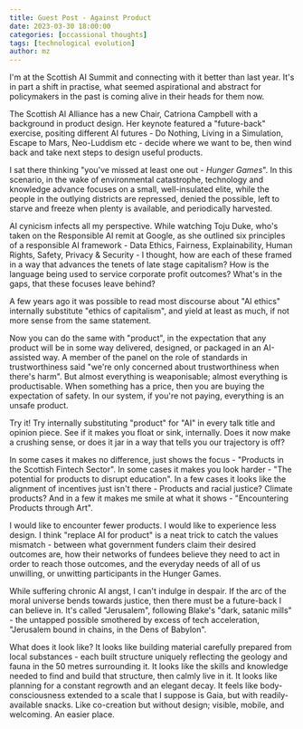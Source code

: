 ```yaml
---
title: Guest Post - Against Product
date: 2023-03-30 18:00:00
categories: [occassional thoughts]
tags: [technological evolution]
author: mz
---
```


I'm at the Scottish AI Summit and connecting with it better than last year. It's in part a shift in practise, what seemed aspirational and abstract for policymakers in the past is coming alive in their heads for them now.

The Scottish AI Alliance has a new Chair, Catriona Campbell with a background in product design. Her keynote featured a "future-back" exercise, positing different AI futures - Do Nothing, Living in a Simulation, Escape to Mars, Neo-Luddism etc - decide where we want to be, then wind back and take next steps to design useful products.

I sat there thinking "you've missed at least one out - _Hunger Games_". In this scenario, in the wake of environmental catastrophe, technology and knowledge advance focuses on a small, well-insulated elite, while the people in the outlying districts are repressed, denied the possible, left to starve and freeze when plenty is available, and periodically harvested.

AI cynicism infects all my perspective. While watching Toju Duke, who's taken on the Responsible AI remit at Google, as she outlined six principles of a responsible AI framework - Data Ethics, Fairness, Explainability, Human Rights, Safety, Privacy & Security - I thought, how are each of these framed in a way that advances the tenets of late stage capitalism? How is the language being used to service corporate profit outcomes? What's in the gaps, that these focuses leave behind?

A few years ago it was possible to read most discourse about "AI ethics" internally substitute "ethics of capitalism", and yield at least as much, if not more sense from the same statement.

Now you can do the same with "product", in the expectation that any product will be in some way delivered, designed, or packaged in an AI-assisted way. A member of the panel on the role of standards in trustworthiness said "we're only concerned about trustworthiness when there's harm". But almost everything is weaponisable; almost everything is productisable. When something has a price, then you are buying the expectation of safety. In our system, if you're not paying, everything is an unsafe product.

Try it! Try internally substituting "product" for "AI" in every talk title and opinion piece. See if it makes you float or sink, internally. Does it now make a crushing sense, or does it jar in a way that tells you our trajectory is off?

In some cases it makes no difference, just shows the focus - "Products in the Scottish Fintech Sector". In some cases it makes you look harder - "The potential for products to disrupt education". In a few cases it looks like the alignment of incentives just isn't there - Products and racial justice? Climate products? And in a few it makes me smile at what it shows - "Encountering Products through Art".

I would like to encounter fewer products. I would like to experience less design. I think "replace AI for product" is a neat trick to catch the values mismatch - between what government funders claim their desired outcomes are, how their networks of fundees believe they need to act in order to reach those outcomes, and the everyday needs of all of us unwilling, or unwitting participants in the Hunger Games.

While suffering chronic AI angst, I can't indulge in despair. If the arc of the moral universe bends towards justice, then there must be a future-back I can believe in. It's called "Jerusalem", following Blake's "dark, satanic mills" - the untapped possible smothered by excess of tech acceleration, "Jerusalem bound in chains, in the Dens of Babylon".

What does it look like? It looks like building material carefully prepared from local substances - each built structure uniquely reflecting the geology and fauna in the 50 metres surrounding it. It looks like the skills and knowledge needed to find and build that structure, then calmly live in it. It looks like planning for a constant regrowth and an elegant decay. It feels like body-consciousness extended to a scale that I suppose is Gaia, but with readily-available snacks. Like co-creation but without design; visible, mobile, and welcoming. An easier place.
